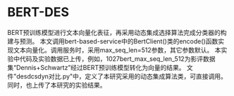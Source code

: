 # BERT-DES
BERT预训练模型进行文本向量化表征，再采用动态集成选择算法完成分类器的构建与预测。
本文调用bert-based-service中的BertClient()类的encode()函数实现文本向量化。调用服务时，采用max_seq_len=512参数，其它参数默认。
本实验中代码及实验数据已上传，例如，1027bert_max_seq_len_512为影评数据集“Dennis+Schwartz”经过BERT预训练模型转化为向量的结果。
文件"desdcsdyn对比.py"中，定义了本研究采用的动态集成算法类，可直接调用。
同时，也上传了本研究的实验结果。
